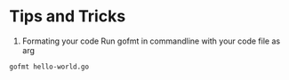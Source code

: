 # Tips and Tricks
1. Formating your code
Run gofmt in commandline with your code file as arg
```
gofmt hello-world.go
```
